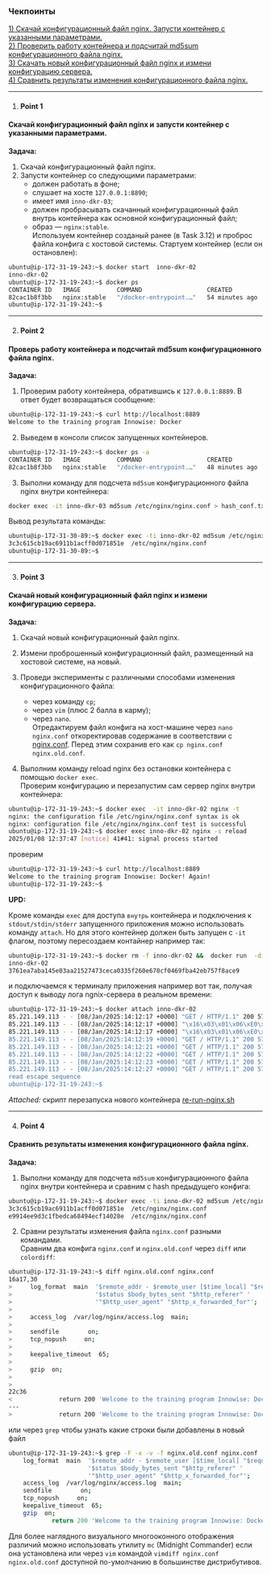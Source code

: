 ### Чекпоинты

[1) Скачай конфигурационный файл nginx. Запусти контейнер с указанными параметрами.](#Point-1)  
[2) Проверить работу контейнера и подсчитай md5sum конфигурационного файла nginx.](#Point-2)  
[3) Скачать новый конфигурационный файл nginx и измени конфигурацию сервера.](#Point-3)  
[4) Сравнить результаты изменения конфигурационного файла nginx.](#Point-4)  

---

1. #### Point 1  
#### Скачай конфигурационный файл nginx и запусти контейнер с указанными параметрами.  
   **Задача:**  
   1. Скачай конфигурационный файл nginx.  
   2. Запусти контейнер со следующими параметрами:  
      - должен работать в фоне;  
      - слушает на хосте `127.0.0.1:8890`;  
      - имеет имя `inno-dkr-03`;  
      - должен пробрасывать скачанный конфигурационный файл внутрь контейнера как основной конфигурационный файл;  
      - образ — `nginx:stable`.  
Используем контейнер созданый ранее (в Task 3.12) и проброс файла конфига с хостовой системы. Стартуем контейнер (если он остановлен):
```bash
ubuntu@ip-172-31-19-243:~$ docker start  inno-dkr-02
inno-dkr-02
ubuntu@ip-172-31-19-243:~$ docker ps
CONTAINER ID   IMAGE          COMMAND                  CREATED          STATUS         PORTS                                     NAMES
82cac1b8f3bb   nginx:stable   "/docker-entrypoint.…"   54 minutes ago   Up 5 seconds   0.0.0.0:8889->80/tcp, [::]:8889->80/tcp   inno-dkr-02
ubuntu@ip-172-31-19-243:~$
```

---

2. #### Point 2  
#### Проверь работу контейнера и подсчитай md5sum конфигурационного файла nginx.  
   **Задача:**  
   1. Проверим работу контейнера, обратившись к `127.0.0.1:8889`. В ответ будет возвращаться сообщение:  

```bash
ubuntu@ip-172-31-19-243:~$ curl http://localhost:8889
Welcome to the training program Innowise: Docker
```  
   2. Выведем в консоли список запущенных контейнеров.  
```bash
ubuntu@ip-172-31-19-243:~$ docker ps -a
CONTAINER ID   IMAGE          COMMAND                  CREATED          STATUS          PORTS                                     NAMES
82cac1b8f3bb   nginx:stable   "/docker-entrypoint.…"   48 minutes ago   Up 35 minutes   0.0.0.0:8889->80/tcp, [::]:8889->80/tcp   inno-dkr-02
```

   3. Выполни команду для подсчета `md5sum` конфигурационного файла nginx внутри контейнера:  

```bash
docker exec -it inno-dkr-03 md5sum /etc/nginx/nginx.conf > hash_conf.txt && cat hash_conf.
```
Вывод результата команды: 
```bash
ubuntu@ip-172-31-30-89:~$ docker exec -ti inno-dkr-02 md5sum /etc/nginx/nginx.conf > hash_conf.txt && cat hash_conf.txt
3c3c615cb19ac6911b1acff0d071851e  /etc/nginx/nginx.conf
ubuntu@ip-172-31-30-89:~$
```
---

3. #### Point 3  
#### Скачай новый конфигурационный файл nginx и измени конфигурацию сервера.  
   **Задача:**  
   1. Скачай новый конфигурационный файл nginx.  
   2. Измени проброшенный конфигурационный файл, размещенный на хостовой системе, на новый.  
   3. Проведи эксперименты с различными способами изменения конфигурационного файла:  
      - через команду `cp`;  
      - через `vim` (плюс 2 балла в карму);  
      - через `nano`.  
Отредактируем файл конфига на хост-машине через `nano nginx.conf` откоректировав содержание в соответствии с [nginx.conf](Tasks/Task_3.13/nginx.conf). Перед этим сохранив его как  `cp nginx.conf nginx.old.conf`.

   4. Выполним команду reload nginx без остановки контейнера с помощью `docker exec`.  
Проверим конфигурацию и перезапустим сам сервер nginx  внутри контейнера:

```bash
ubuntu@ip-172-31-19-243:~$ docker exec  -it inno-dkr-02 nginx -t
nginx: the configuration file /etc/nginx/nginx.conf syntax is ok
nginx: configuration file /etc/nginx/nginx.conf test is successful
ubuntu@ip-172-31-19-243:~$ docker exec inno-dkr-02 nginx -s reload
2025/01/08 12:37:47 [notice] 41#41: signal process started
```

проверим 
```bash
ubuntu@ip-172-31-19-243:~$ curl http://localhost:8889
Welcome to the training program Innowise: Docker! Again!
ubuntu@ip-172-31-19-243:~$
```

   **UPD:**

Кроме команды `exec` для доступа `внутрь` контейнера и подключения к `stdout/stdin/stderr` запущенного приложения можно использовать команду `attach`. Но для этого контейнер должен быть запущен с `-it` флагом, поэтому пересоздаем контайнер например так:
```bash
ubuntu@ip-172-31-19-243:~$ docker rm -f inno-dkr-02 &&  docker run  -dit   --name inno-dkr-02   -p 8889:80   -v /home/ubuntu/nginx.conf:/etc/nginx/nginx.conf:ro   nginx:stable
inno-dkr-02
3761ea7aba145e03aa21527473ceca0335f260e670cf0469fba42eb757f8ace9
```
и подключаемся к терминалу приложения например вот так, получая доступ к выводу лога ngnix-сервера в реальном времени:
```bash
ubuntu@ip-172-31-19-243:~$ docker attach inno-dkr-02
85.221.149.113 - - [08/Jan/2025:14:12:17 +0000] "GET / HTTP/1.1" 200 57 "-" "Mozilla/5.0 (Windows NT 10.0; Win64; x64) AppleWebKit/537.36 (KHTML, like Gecko) Chrome/131.0.0.0 Safari/537.36" "-"
85.221.149.113 - - [08/Jan/2025:14:12:17 +0000] "\x16\x03\x01\x06\xE0\x01\x00\x06\xDC\x03\x03\x061Y\x85\xD7\x1B5\x22_\x0BR\xB11\xE47\xA7\x7F\xF0\x8A\xF8\x9E\xA2i\x83^\x08\x8D\x87N\x10d& r[\x87\x9D\xE6\x9F\x91\xF1\xF6\xF1\xBEk\xAEY\x9B" 400 157 "-" "-" "-"
85.221.149.113 - - [08/Jan/2025:14:12:17 +0000] "\x16\x03\x01\x06\xE0\x01\x00\x06\xDC\x03\x03\x22\x19\x99\xCC8\x87\x0C\x0FcMd~\xDD\xF9\xC6\xF2q\x11\xB8n\xAD!\xEA\xB5B\x8A\x96\xCA\x8E\xC7\x14J \xCE\xE8\xB3\xB6\xF8\x8F\x8D\xC9h\x10\x9Ct\x9D[\xE4\xF2}\xAEC\x80~\xD0\xF1\xA0\xD8\x85\xC1\xB99\xB9^7\x00 \xEA\xEA\x13\x01\x13\x02\x13\x03\xC0+\xC0/\xC0,\xC00\xCC\xA9\xCC\xA8\xC0\x13\xC0\x14\x00\x9C\x00\x9D\x00/\x005\x01\x00\x06s**\x00\x00\x00\x10\x00\x0E\x00\x0C\x02h2\x08http/1.1\x00\x0B\x00\x02\x01\x00\x003\x04\xEF\x04\xEDjj\x00\x01\x00\x11\xEC\x04\xC0\xB7\xACQ\xF2B\x109\xEBZ8\x9Cv\xBE\xD7G\x9F\x02tqJe\x97\xD8\xB2\xCC5?T\xC4G\xC3l\xB9p1\xA44\xD4\x9E\xC27\xC9\xA4\x5C\xC2\xFBP\x0C\xBE\x91\xC6\xD9\x12a\xEF\x986\xB3\x1A\xB8uv#5YP\x18\x90S@\x10\xB6\x1F\x18\x7F@@\x81\xCBW\x96\xC2L\xB7A\xA2Q\xFB\x84L \x8A\x92\x80p\x80\xAF\xF8k\x9EE+\x9Fsu\xFF\xDA\x11\xB2\x88\x8C\xA3\x01!\xBF\xD5#\xBD\x8A\x18\xF6\xB1[\xD21\x5CF\x9AP\x97\xAA\xCF\x80\xE4\xAC\x89\xDB\xC9\xAF`Q\xAB\xA5*\xD9\x1ByQv\x03\xD5isb\xF6wl\xD8pr'd[\x12~\xDF\xC7\xB02c7\xB5'\x88q\xF4\x17\xF9\xC7\xB5*\x91\x17}\x94p\xDE\xC6\x9C\xAFHo\x16\x11\x92\x1CV\x0F\xC70\xAAh#n\xB1,H\xDD\x12\x01\xF3'\x9F\xB8\xFC5d\xB0S\xAC\xE0.5xQ\xA8\xD7E\x94{\x7F\xF7\xF3\x5C\x1C\xC2\x86~\x9AS\xB7\xD9\x07\xB7\xCB\x99\xE8\x08{\x84\x18I\x9B\x96o-;#\x5C:@\xB4\xE9\x96\xFA\x88w\x96\x94<E\xB5\x8B\x9DA\xC2\xDE\xA7\xA35!\x82s\x97\x1E~\xD5|\x1FlH.V\x5C\x8C\x93\xC38%\x85\x8F\xE0Qj*\x01D!\xC7\xAB\x84Q\xE9L`n\x93\x80\x87\xBA}:\xBA\x86\x1FRk\x83\x11u]PE`!\x0B\x1Fc\xB5\xBFA,n\x9B\xCE\x9C2\x17!(\xCE\xCDa\xC9_f\xCA:\xF1jj\xC8\x8Fik|\x92\x95D\x9F9\x91l\x9C\x12\xBAc\xB2\xB4$\x8E\xC2\x18\xBE%\x17t\x9Ay\x00" 400 157 "-" "-" "-"
85.221.149.113 - - [08/Jan/2025:14:12:19 +0000] "GET / HTTP/1.1" 200 57 "-" "Mozilla/5.0 (Windows NT 10.0; Win64; x64) AppleWebKit/537.36 (KHTML, like Gecko) Chrome/131.0.0.0 Safari/537.36" "-"
85.221.149.113 - - [08/Jan/2025:14:12:21 +0000] "GET / HTTP/1.1" 200 57 "-" "Mozilla/5.0 (Windows NT 10.0; Win64; x64) AppleWebKit/537.36 (KHTML, like Gecko) Chrome/131.0.0.0 Safari/537.36" "-"
85.221.149.113 - - [08/Jan/2025:14:12:22 +0000] "GET / HTTP/1.1" 200 57 "-" "Mozilla/5.0 (Windows NT 10.0; Win64; x64) AppleWebKit/537.36 (KHTML, like Gecko) Chrome/131.0.0.0 Safari/537.36" "-"
85.221.149.113 - - [08/Jan/2025:14:12:23 +0000] "GET / HTTP/1.1" 200 57 "-" "Mozilla/5.0 (Windows NT 10.0; Win64; x64) AppleWebKit/537.36 (KHTML, like Gecko) Chrome/131.0.0.0 Safari/537.36" "-"
85.221.149.113 - - [08/Jan/2025:14:12:27 +0000] "GET / HTTP/1.1" 200 57 "-" "Mozilla/5.0 (Windows NT 10.0; Win64; x64) AppleWebKit/537.36 (KHTML, like Gecko) Chrome/131.0.0.0 Safari/537.36" "-"
read escape sequence
ubuntu@ip-172-31-19-243:~$ 
```

*Attached:* скрипт перезапуска нового контейнера [re-run-nginx.sh](re-run-nginx.sh)

--- 

4. #### Point 4  
#### Сравнить результаты изменения конфигурационного файла nginx.  
   **Задача:**  
   1. Выполни команду для подсчета `md5sum` конфигурационного файла nginx внутри контейнера и сравним с hash предыдущего конфига:  
```bash
ubuntu@ip-172-31-19-243:~$ docker exec -ti inno-dkr-02 md5sum /etc/nginx/nginx.conf >> hash_conf.txt && cat hash_conf.txt
3c3c615cb19ac6911b1acff0d071851e  /etc/nginx/nginx.conf
e9914ee9d3c1fbedca68494ecf14028e  /etc/nginx/nginx.conf
```
   2. Сравни результаты изменения файла `nginx.conf` разными командами.  
Сравним два конфига `nginx.conf` и `nginx.old.conf` через `diff` или `colordiff`:
   ```bash
   ubuntu@ip-172-31-19-243:~$ diff nginx.old.conf nginx.conf
16a17,30
>     log_format  main  '$remote_addr - $remote_user [$time_local] "$request" '
>                       '$status $body_bytes_sent "$http_referer" '
>                       '"$http_user_agent" "$http_x_forwarded_for"';
>
>     access_log  /var/log/nginx/access.log  main;
>
>     sendfile        on;
>     tcp_nopush     on;
>
>     keepalive_timeout  65;
>
>     gzip  on;
>
>
22c36
<             return 200 'Welcome to the training program Innowise: Docker!\n';
---
>             return 200 'Welcome to the training program Innowise: Docker! Again!\n';
```
или через `grep` чтобы узнать какие строки были добавлены в новый файл

```bash
ubuntu@ip-172-31-19-243:~$ grep -F -x -v -f nginx.old.conf nginx.conf
    log_format  main  '$remote_addr - $remote_user [$time_local] "$request" '
                      '$status $body_bytes_sent "$http_referer" '
                      '"$http_user_agent" "$http_x_forwarded_for"';
    access_log  /var/log/nginx/access.log  main;
    sendfile        on;
    tcp_nopush     on;
    keepalive_timeout  65;
    gzip  on;
            return 200 'Welcome to the training program Innowise: Docker! Again!\n';
```
Для более наглядного визуального многооконного отображения различий можно использовать утилиту  `mc` (Midnight Commander) если она установлена или через `vim`  командой `vimdiff nginx.conf nginx.old.conf` доступной по-умолчанию в большинстве дистрибутивов.


